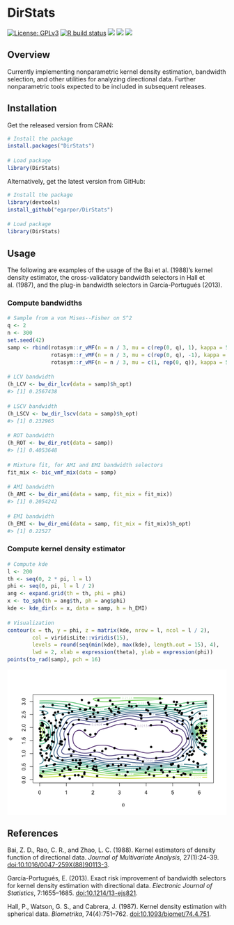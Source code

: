 # DirStats

[![License:
GPLv3](https://img.shields.io/badge/license-GPLv3-blue.svg)](https://www.gnu.org/licenses/gpl-3.0)
[![R build
status](https://github.com/egarpor/DirStats/workflows/R-CMD-check/badge.svg)](https://github.com/egarpor/DirStats/actions)
[![](https://www.r-pkg.org/badges/version/DirStats?color=green)](https://cran.r-project.org/package=DirStats)
[![](http://cranlogs.r-pkg.org/badges/grand-total/DirStats?color=green)](https://cran.r-project.org/package=DirStats)
[![](http://cranlogs.r-pkg.org/badges/last-month/DirStats?color=green)](https://cran.r-project.org/package=DirStats)

<!-- <img src="" alt="DirStats  hexlogo" align="right" width="200" style="padding: 0 15px; float: right;"/> -->

## Overview

Currently implementing nonparametric kernel density estimation,
bandwidth selection, and other utilities for analyzing directional data.
Further nonparametric tools expected to be included in subsequent
releases.

## Installation

Get the released version from CRAN:

``` r
# Install the package
install.packages("DirStats")

# Load package
library(DirStats)
```

Alternatively, get the latest version from GitHub:

``` r
# Install the package
library(devtools)
install_github("egarpor/DirStats")

# Load package
library(DirStats)
```

## Usage

The following are examples of the usage of the Bai et al. (1988)’s
kernel density estimator, the cross-validatory bandwidth selectors in
Hall et al. (1987), and the plug-in bandwidth selectors in
García-Portugués (2013).

### Compute bandwidths

``` r
# Sample from a von Mises--Fisher on S^2
q <- 2
n <- 300
set.seed(42)
samp <- rbind(rotasym::r_vMF(n = n / 3, mu = c(rep(0, q), 1), kappa = 5),
              rotasym::r_vMF(n = n / 3, mu = c(rep(0, q), -1), kappa = 5),
              rotasym::r_vMF(n = n / 3, mu = c(1, rep(0, q)), kappa = 5))

# LCV bandwidth
(h_LCV <- bw_dir_lcv(data = samp)$h_opt)
#> [1] 0.2567438

# LSCV bandwidth
(h_LSCV <- bw_dir_lscv(data = samp)$h_opt)
#> [1] 0.232965

# ROT bandwidth
(h_ROT <- bw_dir_rot(data = samp))
#> [1] 0.4053648

# Mixture fit, for AMI and EMI bandwidth selectors
fit_mix <- bic_vmf_mix(data = samp)

# AMI bandwidth
(h_AMI <- bw_dir_ami(data = samp, fit_mix = fit_mix))
#> [1] 0.2054242

# EMI bandwidth
(h_EMI <- bw_dir_emi(data = samp, fit_mix = fit_mix)$h_opt)
#> [1] 0.22527
```

### Compute kernel density estimator

``` r
# Compute kde
l <- 200
th <- seq(0, 2 * pi, l = l)
phi <- seq(0, pi, l = l / 2)
ang <- expand.grid(th = th, phi = phi)
x <- to_sph(th = ang$th, ph = ang$phi)
kde <- kde_dir(x = x, data = samp, h = h_EMI)

# Visualization
contour(x = th, y = phi, z = matrix(kde, nrow = l, ncol = l / 2),
        col = viridisLite::viridis(15), 
        levels = round(seq(min(kde), max(kde), length.out = 15), 4), 
        lwd = 2, xlab = expression(theta), ylab = expression(phi))
points(to_rad(samp), pch = 16)
```

<img src="README/README-kde-1.png" style="display: block; margin: auto;" />

## References

Bai, Z. D., Rao, C. R., and Zhao, L. C. (1988). Kernel estimators of
density function of directional data. *Journal of Multivariate
Analysis*, 27(1):24–39.
[doi:10.1016/0047-259X(88)90113-3](https://doi.org/10.1016/0047-259X(88)90113-3).

García-Portugués, E. (2013). Exact risk improvement of bandwidth
selectors for kernel density estimation with directional data.
*Electronic Journal of Statistics*, 7:1655–1685.
[doi:10.1214/13-ejs821](https://doi.org/10.1214/13-ejs821).

Hall, P., Watson, G. S., and Cabrera, J. (1987). Kernel density
estimation with spherical data. *Biometrika*, 74(4):751–762.
[doi:10.1093/biomet/74.4.751](https://doi.org/10.1093/biomet/74.4.751).
